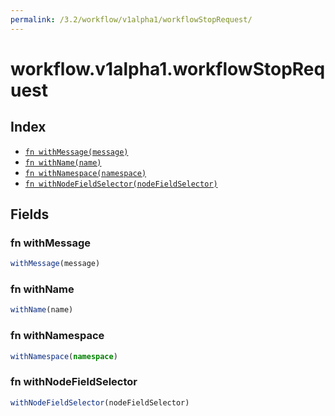 ```yaml
---
permalink: /3.2/workflow/v1alpha1/workflowStopRequest/
---
```


# workflow.v1alpha1.workflowStopRequest



## Index

* [`fn withMessage(message)`](#fn-withmessage)
* [`fn withName(name)`](#fn-withname)
* [`fn withNamespace(namespace)`](#fn-withnamespace)
* [`fn withNodeFieldSelector(nodeFieldSelector)`](#fn-withnodefieldselector)

## Fields

### fn withMessage

```ts
withMessage(message)
```



### fn withName

```ts
withName(name)
```



### fn withNamespace

```ts
withNamespace(namespace)
```



### fn withNodeFieldSelector

```ts
withNodeFieldSelector(nodeFieldSelector)
```

